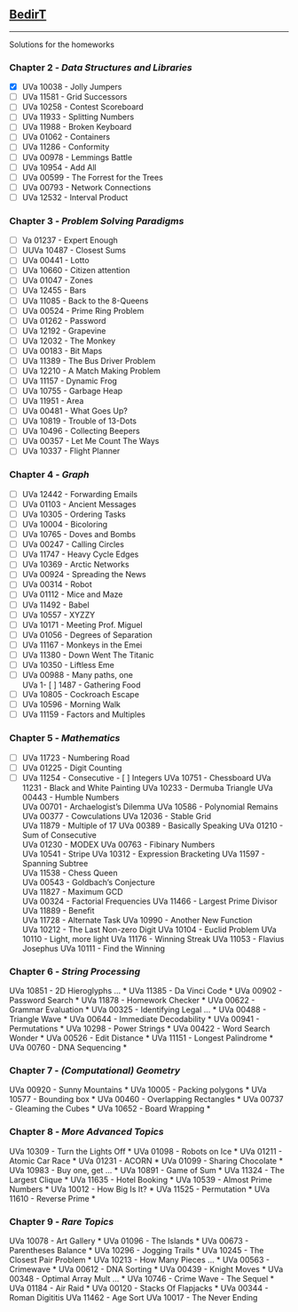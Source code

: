 ## [BedirT](github.com/bedirT) 
---
Solutions for the homeworks

### Chapter 2 - _Data Structures and Libraries_

- [x] UVa 10038 - Jolly Jumpers
- [ ] UVa 11581 - Grid Successors 
- [ ] UVa 10258 - Contest Scoreboard 
- [ ] UVa 11933 - Splitting Numbers 
- [ ] UVa 11988 - Broken Keyboard
- [ ] UVa 01062 - Containers
- [ ] UVa 11286 - Conformity 
- [ ] UVa 00978 - Lemmings Battle
- [ ] UVa 10954 - Add All
- [ ] UVa 00599 - The Forrest for the Trees
- [ ] UVa 00793 - Network Connections
- [ ] UVa 12532 - Interval Product

### Chapter 3 - _Problem Solving Paradigms_

- [ ] Va 01237 - Expert Enough
- [ ] UUVa 10487 - Closest Sums  
- [ ] UVa 00441 - Lotto 
- [ ] UVa 10660 - Citizen attention 
- [ ] UVa 01047 - Zones 
- [ ] UVa 12455 - Bars
- [ ] UVa 11085 - Back to the 8-Queens 
- [ ] UVa 00524 - Prime Ring Problem
- [ ] UVa 01262 - Password 
- [ ] UVa 12192 - Grapevine 
- [ ] UVa 12032 - The Monkey  
- [ ] UVa 00183 - Bit Maps  
- [ ] UVa 11389 - The Bus Driver Problem 
- [ ] UVa 12210 - A Match Making Problem  					
- [ ] UVa 11157 - Dynamic Frog
- [ ] UVa 10755 - Garbage Heap  
- [ ] UVa 11951 - Area  	
- [ ] UVa 00481 - What Goes Up? 
- [ ] UVa 10819 - Trouble of 13-Dots 
- [ ] UVa 10496 - Collecting Beepers 
- [ ] UVa 00357 - Let Me Count The Ways 		
- [ ] UVa 10337 - Flight Planner

### Chapter 4 - _Graph_

- [ ] UVa 12442 - Forwarding Emails 
- [ ] UVa 01103 - Ancient Messages 
- [ ] UVa 10305 - Ordering Tasks		
- [ ] UVa 10004 - Bicoloring 	
- [ ] UVa 10765 - Doves and Bombs 
- [ ] UVa 00247 - Calling Circles
- [ ] UVa 11747 - Heavy Cycle Edges 
- [ ] UVa 10369 - Arctic Networks  
- [ ] UVa 00924 - Spreading the News 
- [ ] UVa 00314 - Robot 
- [ ] UVa 01112 - Mice and Maze  
- [ ] UVa 11492 - Babel  
- [ ] UVa 10557 - XYZZY 
- [ ] UVa 10171 - Meeting Prof. Miguel 
- [ ] UVa 01056 - Degrees of Separation  
- [ ] UVa 11167 - Monkeys in the Emei 
- [ ] UVa 11380 - Down Went The Titanic 
- [ ] UVa 10350 - Liftless Eme  
- [ ] UVa 00988 - Many paths, one 	
UVa 1- [ ] 1487 - Gathering Food 
- [ ] UVa 10805 - Cockroach Escape 		
- [ ] UVa 10596  - Morning Walk 
- [ ] UVa 11159 - Factors and Multiples

### Chapter 5 - _Mathematics_

- [ ] UVa 11723 - Numbering Road	
- [ ] UVa 01225 - Digit Counting 
- [ ] UVa 11254 - Consecutive - [ ] Integers 
UVa 10751 - Chessboard 
UVa 11231 - Black and White Painting 
UVa 10233 - Dermuba Triangle 
UVa 00443 - Humble Numbers  
UVa 00701 - Archaelogist’s Dilemma 
UVa 10586 - Polynomial Remains
UVa 00377 - Cowculations 
UVa 12036 - Stable Grid  
UVa 11879 - Multiple of 17 
UVa 00389 - Basically Speaking 
UVa 01210 - Sum of Consecutive  
UVa 01230 - MODEX 
UVa 00763 - Fibinary Numbers  
UVa 10541 - Stripe 
UVa 10312 - Expression Bracketing 
UVa 11597 - Spanning Subtree  
UVa 11538 - Chess Queen  
UVa 00543 - Goldbach’s Conjecture  
UVa 11827 - Maximum GCD  
UVa 00324 - Factorial Frequencies 
UVa 11466 - Largest Prime Divisor 
UVa 11889 - Benefit  
UVa 11728 - Alternate Task 
UVa 10990 - Another New Function  
UVa 10212 - The Last Non-zero Digit 
UVa 10104 - Euclid Problem 
UVa 10110 - Light, more light 
UVa 11176 - Winning Streak 
UVa 11053 - Flavius Josephus 
UVa 10111 - Find the Winning

### Chapter 6 - _String Processing_

UVa 10851 - 2D Hieroglyphs ... *
UVa 11385 - Da Vinci Code * 
UVa 00902 - Password Search *
UVa 11878 - Homework Checker *
UVa 00622 - Grammar Evaluation *
UVa 00325 - Identifying Legal ... *
UVa 00488 - Triangle Wave *
UVa 00644 - Immediate Decodability *
UVa 00941 - Permutations *
UVa 10298 - Power Strings *
UVa 00422 - Word Search Wonder *
UVa 00526 - Edit Distance *
UVa 11151 - Longest Palindrome *
UVa 00760 - DNA Sequencing * 


### Chapter 7 - _(Computational) Geometry_

UVa 00920 - Sunny Mountains *
UVa 10005 - Packing polygons * 
UVa 10577 - Bounding box *
UVa 00460 - Overlapping Rectangles *
UVa 00737 - Gleaming the Cubes *
UVa 10652 - Board Wrapping *

### Chapter 8 - _More Advanced Topics_

UVa 10309 - Turn the Lights Off *
UVa 01098 - Robots on Ice * 
UVa 01211 - Atomic Car Race * 
UVa 01231 - ACORN *
UVa 01099 - Sharing Chocolate *
UVa 10983 - Buy one, get ... * 
UVa 10891 - Game of Sum *
UVa 11324 - The Largest Clique *
UVa 11635 - Hotel Booking *
UVa 10539 - Almost Prime Numbers *
UVa 10012 - How Big Is It? *
UVa 11525 - Permutation *
UVa 11610 - Reverse Prime *

### Chapter 9 - _Rare Topics_

UVa 10078 - Art Gallery *
UVa 01096 - The Islands *
UVa 00673 - Parentheses Balance *
UVa 10296 - Jogging Trails *
UVa 10245 - The Closest Pair Problem * 
UVa 10213 - How Many Pieces ... *
UVa 00563 - Crimewave *
UVa 00612 - DNA Sorting * 
UVa 00439 - Knight Moves *
UVa 00348 - Optimal Array Mult ... * 
UVa 10746 - Crime Wave - The Sequel *
UVa 01184 - Air Raid * 
UVa 00120 - Stacks Of Flapjacks *
UVa 00344 - Roman Digititis 
UVa 11462 - Age Sort
UVa 10017 - The Never Ending


